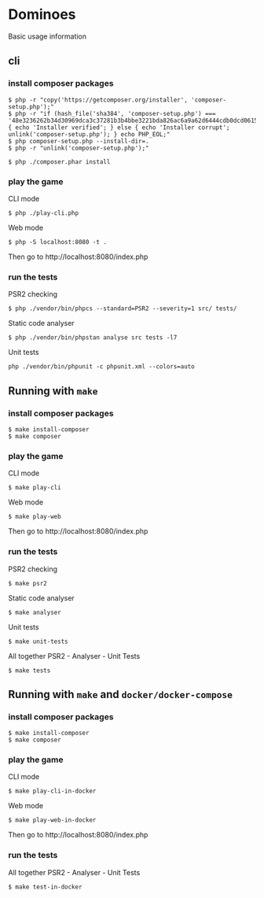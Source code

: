# Dominoes

Basic usage information

## cli

### install composer packages
```
$ php -r "copy('https://getcomposer.org/installer', 'composer-setup.php');"
$ php -r "if (hash_file('sha384', 'composer-setup.php') === '48e3236262b34d30969dca3c37281b3b4bbe3221bda826ac6a9a62d6444cdb0dcd0615698a5cbe587c3f0fe57a54d8f5') { echo 'Installer verified'; } else { echo 'Installer corrupt'; unlink('composer-setup.php'); } echo PHP_EOL;"
$ php composer-setup.php --install-dir=.
$ php -r "unlink('composer-setup.php');"

$ php ./composer.phar install
```

### play the game

CLI mode
```
$ php ./play-cli.php
```

Web mode
```
$ php -S localhost:8080 -t .
```

Then go to http://localhost:8080/index.php

### run the tests

PSR2 checking
```
$ php ./vendor/bin/phpcs --standard=PSR2 --severity=1 src/ tests/
```

Static code analyser
```
$ php ./vendor/bin/phpstan analyse src tests -l7
```

Unit tests
```
php ./vendor/bin/phpunit -c phpunit.xml --colors=auto
```

## Running with `make`

### install composer packages
```
$ make install-composer
$ make composer
```

### play the game

CLI mode
```
$ make play-cli
```

Web mode
```
$ make play-web
```

Then go to http://localhost:8080/index.php

### run the tests

PSR2 checking
```
$ make psr2
```

Static code analyser
```
$ make analyser
```

Unit tests
```
$ make unit-tests
```

All together PSR2 - Analyser - Unit Tests
```
$ make tests
```

## Running with `make` and `docker/docker-compose`

### install composer packages
```
$ make install-composer
$ make composer
```

### play the game

CLI mode
```
$ make play-cli-in-docker
```

Web mode
```
$ make play-web-in-docker
```

Then go to http://localhost:8080/index.php

### run the tests

All together PSR2 - Analyser - Unit Tests
```
$ make test-in-docker
```
